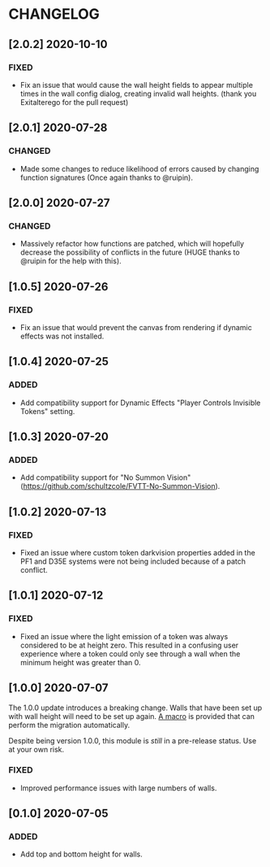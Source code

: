 # CHANGELOG

## [2.0.2] 2020-10-10

### FIXED

- Fix an issue that would cause the wall height fields to appear multiple times in the wall config dialog, creating invalid wall heights. (thank you Exitalterego for the pull request)

## [2.0.1] 2020-07-28

### CHANGED

- Made some changes to reduce likelihood of errors caused by changing function signatures (Once again thanks to @ruipin).

## [2.0.0] 2020-07-27

### CHANGED

- Massively refactor how functions are patched, which will hopefully decrease the possibility of conflicts in the future (HUGE thanks to @ruipin for the help with this).

## [1.0.5] 2020-07-26

### FIXED

- Fix an issue that would prevent the canvas from rendering if dynamic effects was not installed.

## [1.0.4] 2020-07-25

### ADDED

- Add compatibility support for Dynamic Effects "Player Controls Invisible Tokens" setting.

## [1.0.3] 2020-07-20

### ADDED

- Add compatibility support for "No Summon Vision" (<https://github.com/schultzcole/FVTT-No-Summon-Vision>).

## [1.0.2] 2020-07-13

### FIXED

- Fixed an issue where custom token darkvision properties added in the PF1 and D35E systems were not being included because of a patch conflict.

## [1.0.1] 2020-07-12

### FIXED

- Fixed an issue where the light emission of a token was always considered to be at height zero. This resulted in a confusing user experience where a token could only see through a wall when the minimum height was greater than 0.

## [1.0.0] 2020-07-07

The 1.0.0 update introduces a breaking change. Walls that have been set up with wall height will need to be set up again. [A macro](/macros/0.1.0_to_1.0.0_migration.js) is provided that can perform the migration automatically.

Despite being version 1.0.0, this module is _still_ in a pre-release status. Use at your own risk.

### FIXED

- Improved performance issues with large numbers of walls.

## [0.1.0] 2020-07-05

### ADDED

- Add top and bottom height for walls.
